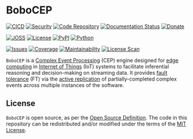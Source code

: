 # BoboCEP

[![CICD](https://github.com/r3w0p/bobocep/actions/workflows/cicd.yml/badge.svg)](
https://github.com/r3w0p/bobocep/actions/workflows/cicd.yml)
[![Security](https://github.com/r3w0p/bobocep/actions/workflows/security.yml/badge.svg)](
https://github.com/r3w0p/bobocep/actions/workflows/security.yml)
[![Code Repository](https://img.shields.io/badge/code-github-171515)](
https://github.com/r3w0p/bobocep/)
[![Documentation Status](https://readthedocs.org/projects/bobocep/badge/?version=latest)](
https://bobocep.readthedocs.io/)
[![Donate](https://img.shields.io/badge/donate-ko--fi-red?label=donate)](
https://ko-fi.com/r3w0p)
<br/>

[![JOSS](https://joss.theoj.org/papers/10.21105/joss.05858/status.svg)](
https://doi.org/10.21105/joss.05858)
[![License](https://img.shields.io/github/license/r3w0p/bobocep?color=blue&label=license)](
https://github.com/r3w0p/bobocep/blob/main/LICENSE/)
[![PyPI](https://img.shields.io/pypi/v/bobocep?color=blue&label=pypi)](
https://pypi.org/project/bobocep/)
[![Python](https://img.shields.io/pypi/pyversions/bobocep?color=blue&label=python)](
https://pypi.org/project/bobocep/)
<br/>

[![Issues](https://img.shields.io/github/issues/r3w0p/bobocep?label=issues)](
https://github.com/r3w0p/bobocep/issues/)
[![Coverage](https://img.shields.io/codeclimate/coverage/r3w0p/bobocep?label=coverage)](
https://codeclimate.com/github/r3w0p/bobocep/)
[![Maintainability](https://img.shields.io/codeclimate/maintainability/r3w0p/bobocep?label=maintainability)](
https://codeclimate.com/github/r3w0p/bobocep/)
[![License Scan](https://app.fossa.com/api/projects/git%2Bgithub.com%2Fr3w0p%2Fbobocep.svg?type=shield)](
https://app.fossa.com/projects/git%2Bgithub.com%2Fr3w0p%2Fbobocep?ref=badge_shield)


`BoboCEP` is a [Complex Event Processing](https://en.wikipedia.org/wiki/Complex_event_processing) (CEP) engine
designed for [edge computing](https://en.wikipedia.org/wiki/Edge_computing) in
[Internet of Things](https://en.wikipedia.org/wiki/Internet_of_things) (IoT) systems
to facilitate inferential reasoning and decision-making on streaming data.
It provides [fault tolerance](https://en.wikipedia.org/wiki/Fault_tolerance) (FT) via the
[active replication](https://en.wikipedia.org/wiki/Replication_(computing)) of
partially-completed complex events across multiple instances of the software.


## License

`BoboCEP` is open source, as per the
[Open Source Definition](https://opensource.org/osd).
The code in this repository can be redistributed and/or modified under the terms of the 
[MIT License](https://github.com/r3w0p/bobocep/blob/main/LICENSE).
